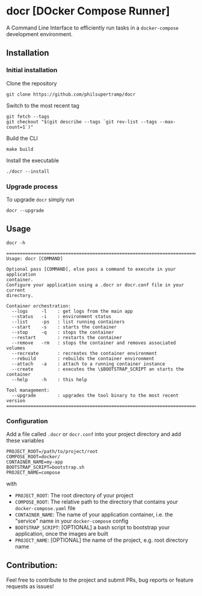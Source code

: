 # docr [**DO**cker **C**ompose **R**unner]
A Command Line Interface to efficiently run tasks in a `docker-compose` development environment.

## Installation
### Initial installation
Clone the repository
```shell
git clone https://github.com/philsupertramp/docr
```
Switch to the most recent tag
```shell
git fetch --tags 
git checkout "$(git describe --tags `git rev-list --tags --max-count=1`)"
```
Build the CLI
```shell
make build
```
Install the executable
```shell
./docr --install
```
### Upgrade process
To upgrade `docr` simply run
```shell
docr --upgrade
```

## Usage
```shell
docr -h

==============================================================================
Usage: docr [COMMAND]

Optional pass [COMMAND], else pass a command to execute in your application
container.
Configure your application using a .docr or docr.conf file in your current
directory.

Container orchestration:
  --logs     -l    : get logs from the main app
  --status   -i    : environment status
  --list     -ps   : list running containers
  --start    -s    : starts the container
  --stop     -q    : stops the container
  --restart        : restarts the container
  --remove   -rm   : stops the container and removes associated volumes
  --recreate       : recreates the container environment
  --rebuild        : rebuilds the container environment
  --attach   -a    : attach to a running container instance
  --create         : executes the \$BOOTSTRAP_SCRIPT an starts the container
  --help     -h    : this help

Tool management:
  --upgrade        : upgrades the tool binary to the most recent version
==============================================================================
```

### Configuration
Add a file called `.docr` or `docr.conf` into your project directory and add these variables
```text
PROJECT_ROOT=/path/to/project/root
COMPOSE_ROOT=docker/
CONTAINER_NAME=my-app
BOOTSTRAP_SCRIPT=bootstrap.sh
PROJECT_NAME=compose
```
with
- `PROJECT_ROOT`: The root directory of your project
- `COMPOSE_ROOT`: The relative path to the directory that contains your `docker-compose.yaml` file
- `CONTAINER_NAME`: The name of your application container, i.e. the "service" name in your `docker-compose` config
- `BOOTSTRAP_SCRIPT`: [OPTIONAL] a bash script to bootstrap your application, once the images are built
- `PROJECT_NAME`: [OPTIONAL] the name of the project, e.g. root directory name

## Contribution:
Feel free to contribute to the project and submit PRs, bug reports or feature requests as issues!

